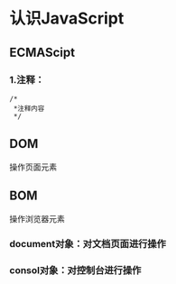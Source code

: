 # 认识JavaScript
## ECMAScipt
### 1.注释：<br/>
```
/*
 *注释内容
 */
 ```
 
## DOM
操作页面元素

## BOM
操作浏览器元素

### document对象：对文档页面进行操作
### consol对象：对控制台进行操作
